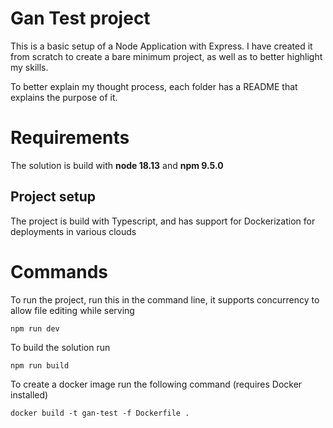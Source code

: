 # Gan Test project

This is a basic setup of a Node Application with Express. I have created it from scratch to create a bare minimum project, as well as to better highlight my skills.

To better explain my thought process, each folder has a README that explains the purpose of it.

# Requirements

The solution is build with **node 18.13** and **npm 9.5.0**

## Project setup
The project is build with Typescript, and has support for Dockerization for deployments in various clouds

# Commands
To run the project, run this in the command line, it supports concurrency to allow file editing while serving

```npm run dev``` 

To build the solution run

```npm run build``` 

To create a docker image run the following command (requires Docker installed)

```docker build -t gan-test -f Dockerfile .```